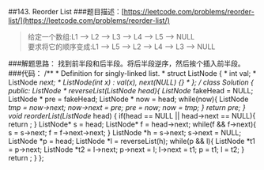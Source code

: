 ##143. Reorder List
###题目描述：[https://leetcode.com/problems/reorder-list/](https://leetcode.com/problems/reorder-list/)
> 给定一个数组:L1 --> L2 --> L3 --> L4 --> L5 --> NULL    
> 要求将它的顺序变成:L1 --> L5 --> L2 --> L4 --> L3 --> NULL

###解题思路：
找到前半段和后半段。将后半段逆序，然后挨个插入前半段。
###代码：
	/**
	 * Definition for singly-linked list.
	 * struct ListNode {
	 *     int val;
	 *     ListNode *next;
	 *     ListNode(int x) : val(x), next(NULL) {}
	 * };
	 */
	class Solution {
	public:
	    ListNode * reverseList(ListNode* head){
	        ListNode* fakeHead = NULL;
	        ListNode * pre = fakeHead;
	        ListNode * now = head;
	        while(now){
	            ListNode *tmp = now->next;
	            now->next = pre;
	            pre = now;
	            now = tmp;
	        }
	        return pre;
	    }
	    void reorderList(ListNode* head) {
	        if(head == NULL || head->next == NULL){
	            return ;
	        }
	        ListNode* s = head;
	        ListNode* f = head->next;
	        while(f && f->next){
	            s = s->next;
	            f = f->next->next;
	        }
	        ListNode *h = s->next;
	        s->next = NULL;
	        ListNode *p = head;
	        ListNode *l = reverseList(h);
	        while(p && l){
	            ListNode *t1 = p->next;
	            ListNode *t2 = l->next;
	            p->next = l;
	            l->next = t1;
	            p = t1;
	            l = t2;
	        }
	        return ;
	    }
	};